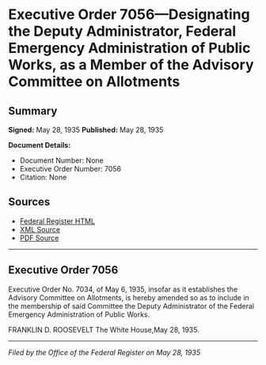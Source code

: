 # Executive Order 7056—Designating the Deputy Administrator, Federal Emergency Administration of Public Works, as a Member of the Advisory Committee on Allotments

## Summary

**Signed:** May 28, 1935
**Published:** May 28, 1935

**Document Details:**
- Document Number: None
- Executive Order Number: 7056
- Citation: None

## Sources
- [Federal Register HTML](https://www.presidency.ucsb.edu/documents/executive-order-7056-designating-the-deputy-administrator-federal-emergency-administration)
- [XML Source](None)
- [PDF Source](None)

---

## Executive Order 7056

Executive Order No. 7034, of May 6, 1935, insofar as it establishes the Advisory Committee on Allotments, is hereby amended so as to include in the membership of said Committee the Deputy Administrator of the Federal Emergency Administration of Public Works.

FRANKLIN D. ROOSEVELT
The White House,May 28, 1935.

---

*Filed by the Office of the Federal Register on May 28, 1935*

